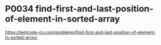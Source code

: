 # P0034 find-first-and-last-position-of-element-in-sorted-array

https://leetcode-cn.com/problems/find-first-and-last-position-of-element-in-sorted-array/
